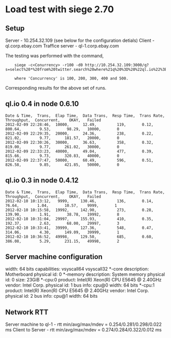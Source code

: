 Load test with siege 2.70
==========================

Setup
-----
Server - 10.254.32.109 (see below for the configuration detials)
Client - ql.corp.ebay.com
Traffice server - ql-1.corp.ebay.com

The testing was performed with the command,

        siege -c<Conurrency> -r100 -d0 http://10.254.32.109:3000/q?s=select%20*%20from%20twitter.search%20where%21q%20%3D%20%22ql.io%22%3B

        where 'Concurrency' is 100, 200, 300, 400 and 500.

Corresponding results for the above set of runs.


ql.io 0.4 in node 0.6.10
------------------------
    Date & Time,  Trans,  Elap Time,  Data Trans,  Resp Time,  Trans Rate,  Throughput,  Concurrent,    OKAY,   Failed
	2012-02-09 22:28:46,  10000,      12.49,         119,       0.12,      800.64,        9.53,       98.29,   10000,       0
	2012-02-09 22:29:35,  20000,      24.36,         238,       0.22,      821.02,        9.77,      181.57,   20000,       0
	2012-02-09 22:30:26,  30000,      36.63,         358,       0.32,      819.00,        9.77,      261.02,   30000,       0
	2012-02-09 22:33:23,  40000,      49.04,         477,       0.39,      815.66,        9.73,      320.83,   40000,       0
	2012-02-09 22:37:47,  50000,      60.49,         596,       0.51,      826.58,        9.85,      421.85,   50000,       0



ql.io 0.3 in node 0.4.12
------------------------
    Date & Time,  Trans,  Elap Time,  Data Trans,  Resp Time,  Trans Rate,  Throughput,  Concurrent,    OKAY,   Failed
	2012-02-10 10:13:12,   9999,     130.46,         136,       0.14,       76.64,        1.04,       10.57,    9999,       1
	2012-02-10 10:15:58,  19992,     142.90,         273,       0.28,      139.90,        1.91,       38.78,   19992,       8
	2012-02-10 10:31:04,  29997,     155.93,         410,       0.35,      192.37,        2.63,       68.00,   29997,       3
	2012-02-10 10:33:41,  39999,     127.36,         548,       0.47,      314.06,        4.30,      149.09,   39999,       1
	2012-02-10 10:36:52,  49998,     129.50,         685,       0.60,      386.08,        5.29,      231.15,   49998,       2



Server machine configuration
----------------------------
width: 64 bits
    capabilities: vsyscall64 vsyscall32
  *-core
       description: Motherboard
       physical id: 0
     *-memory
          description: System memory
          physical id: 0
          size: 23GiB
     *-cpu:0
          product: Intel(R) Xeon(R) CPU           E5645  @ 2.40GHz
          vendor: Intel Corp.
          physical id: 1
          bus info: cpu@0
          width: 64 bits
     *-cpu:1
          product: Intel(R) Xeon(R) CPU           E5645  @ 2.40GHz
          vendor: Intel Corp.
          physical id: 2
          bus info: cpu@1
          width: 64 bits

Network RTT
-----------
Server machine to ql-1 - rtt min/avg/max/mdev = 0.254/0.281/0.298/0.022 ms
Client to Server - rtt min/avg/max/mdev = 0.274/0.284/0.322/0.012 ms


